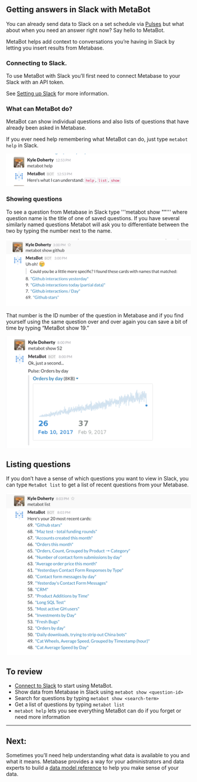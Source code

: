 ## Getting answers in Slack with MetaBot

You can already send data to Slack on  a set schedule via [Pulses](09-pulses.md) but what about when you need an answer right now? Say hello to MetaBot.

MetaBot helps add context to conversations you’re having in Slack by letting you insert results from Metabase.

### Connecting to Slack.
To use MetaBot with Slack you’ll first need to connect Metabase to your Slack with an API token.

See [Setting up Slack](http://www.metabase.com/docs/latest/administration-guide/07-setting-up-slack) for more information.


### What can MetaBot do?

MetaBot can show individual questions and also lists of questions that have already been asked in Metabase.

If you ever need help remembering what MetaBot can do, just type ```metabot help``` in Slack.

![MetaBot help](images/metabot/MetabotHelp.png)

### Showing questions

To see a question from Metabase in Slack type
'''metabot show "<question-name>"''' where question name is the title of one of saved questions. If you have several similarly named questions Metabot will ask you to differentiate between the two by typing the number next to the name.

![MetaBot similar](images/metabot/MetabotSimilarItems.png)

That number is the ID number of the question in Metabase and if you find yourself using the same question over and over again you can save a bit of time by typing “MetaBot show 19.”

![MetaBot show](images/metabot/MetabotShow.png)

## Listing questions
If you don’t have a sense of which questions you want to view in  Slack, you can type ```MetaBot list``` to get a list of recent questions from your Metabase.

![MetaBot show](images/metabot/MetabotList.png)


## To review

- [Connect to Slack](09-pulses.md) to start using MetaBot.
- Show data from Metabase in Slack using ```metabot show <question-id>```
- Search for questions by typing ```metabot show <search-term>```
- Get a list of questions by typing ```metabot list```
- ```metabot help``` lets you see everything MetaBot can do if you forget or need more information


---

## Next:

Sometimes you’ll need help understanding what data is available to you and what it means. Metabase provides a way for your administrators and data experts to build a [data model reference](11-data-model-reference.md) to help you make sense of your data.
